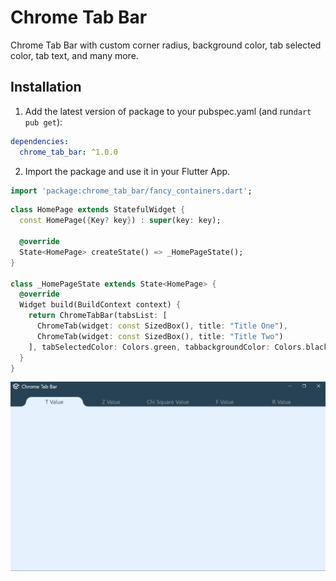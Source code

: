 # Chrome Tab Bar

Chrome Tab Bar with custom corner radius, background color, tab selected color, tab text, and many more.

## Installation

1. Add the latest version of package to your pubspec.yaml (and run`dart pub get`):
```yaml
dependencies:
  chrome_tab_bar: ^1.0.0
```
2. Import the package and use it in your Flutter App.
```dart
import 'package:chrome_tab_bar/fancy_containers.dart';
```
```dart
class HomePage extends StatefulWidget {
  const HomePage({Key? key}) : super(key: key);

  @override
  State<HomePage> createState() => _HomePageState();
}

class _HomePageState extends State<HomePage> {
  @override
  Widget build(BuildContext context) {
    return ChromeTabBar(tabsList: [
      ChromeTab(widget: const SizedBox(), title: "Title One"),
      ChromeTab(widget: const SizedBox(), title: "Title Two")
    ], tabSelectedColor: Colors.green, tabbackgroundColor: Colors.black);
  }
}
```


<img  src="https://github.com/Zee604/chrome_tab_bar/blob/master/chrome_tab_bar_img.PNG"  alt="">